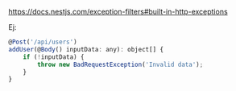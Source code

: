 https://docs.nestjs.com/exception-filters#built-in-http-exceptions

Ej:

```js
@Post('/api/users')
addUser(@Body() inputData: any): object[] {
    if (!inputData) {
        throw new BadRequestException('Invalid data');
    }
}
```